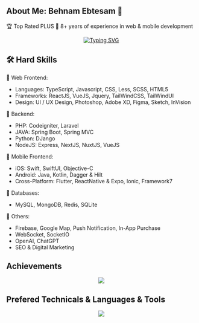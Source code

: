 ## About Me: Behnam Ebtesam 👋

🏆 Top Rated PLUS 
💪 8+ years of experience in web & mobile development

<div align="center">
<a href="https://git.io/typing-svg"><img src="https://readme-typing-svg.demolab.com?font=Comic+Sans+MS&size=20&pause=1000&center=true&width=1024&lines=I+am+a+Full+Stack+Web+and+Mobile+Developer;Over+8+years+of+Experience+in+Web+and+Mobile." alt="Typing SVG" /></a>
</div>

## 🛠 Hard Skills
🚀 Web Frontend: 
- Languages: TypeScript, Javascript, CSS, Less, SCSS, HTML5
- Frameworks: ReactJS, VueJS, Jquery, TailWindCSS, TailWindUI
- Design: UI / UX Design, Photoshop, Adobe XD, Figma, Sketch, InVision 

🚀 Backend:
- PHP: Codeigniter, Laravel
- JAVA: Spring Boot, Spring MVC
- Python: DJango
- NodeJS: Express, NextJS, NuxtJS, VueJS

🚀 Mobile Frontend: 
- iOS:  Swift, SwiftUI, Objective-C
- Android: Java, Kotlin, Dagger & Hilt
- Cross-Platform: Flutter, ReactNative & Expo, Ionic, Framework7

🚀 Databases:
- MySQL, MongoDB, Redis, SQLite

🚀 Others:
- Firebase, Google Map, Push Notification, In-App Purchase
- WebSocket, SocketIO
- OpenAI, ChatGPT
- SEO & Digital Marketing

## Achievements
<p align="center">
  <img alig src="https://github-profile-trophy.vercel.app/?username=elitesuper&column=7" />
</p>

## Prefered Technicals & Languages & Tools
<p align="center">
  <a href="https://skillicons.dev">
    <img src="https://skillicons.dev/icons?i=html,js,ts,css,sass,php,py,react,redux,nextjs,nuxtjs,angular,vue,nodejs,webpack,django,flask,laravel,wordpress,bootstrap,tailwind,jquery,mongodb,mysql,postgres,sqlite,md,nginx,powershell,prisma,vscode,atom,androidstudio,git,github,linux,svg,unity,vercel,heroku,aws,rust,solidity" />
  </a>
</p>
<br><br>
